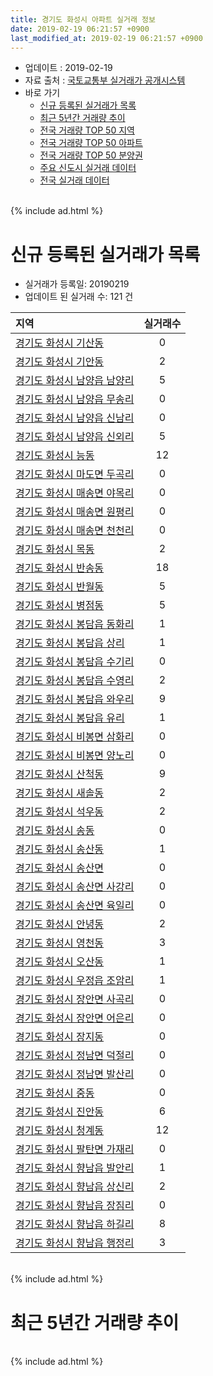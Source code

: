 ```yaml
---
title: 경기도 화성시 아파트 실거래 정보
date: 2019-02-19 06:21:57 +0900
last_modified_at: 2019-02-19 06:21:57 +0900
---
```


* 업데이트 : 2019-02-19
* 자료 출처 : [국토교통부 실거래가 공개시스템](http://rt.molit.go.kr)
* 바로 가기
    * [신규 등록된 실거래가 목록](#신규-등록된-실거래가-목록)
    * [최근 5년간 거래량 추이](#최근-5년간-거래량-추이)
    * [전국 거래량 TOP 50 지역](https://ayogom.github.io/apt-trade-info/최근-3개월-전국에서-가장-거래가-많이-발생한-지역)
    * [전국 거래량 TOP 50 아파트](https://ayogom.github.io/apt-trade-info/최근-3개월-전국에서-가장-거래가-많이-발생한-아파트)
    * [전국 거래량 TOP 50 분양권](https://ayogom.github.io/apt-trade-info/최근-3개월-전국에서-가장-거래가-많이-발생한-분양권)
    * [주요 신도시 실거래 데이터](https://ayogom.github.io/apt-trade-info/주요-신도시)
    * [전국 실거래 데이터](https://ayogom.github.io/apt-trade-info/전국)

<br>
{% include ad.html %}
<br>

# 신규 등록된 실거래가 목록
* 실거래가 등록일: 20190219
* 업데이트 된 실거래 수: 121 건


|지역|실거래수|
|:---|:---:|
|[경기도 화성시 기산동](https://ayogom.github.io/apt-trade-info/경기도-화성시-기산동)|0|
|[경기도 화성시 기안동](https://ayogom.github.io/apt-trade-info/경기도-화성시-기안동)|2|
|[경기도 화성시 남양읍 남양리](https://ayogom.github.io/apt-trade-info/경기도-화성시-남양읍-남양리)|5|
|[경기도 화성시 남양읍 무송리](https://ayogom.github.io/apt-trade-info/경기도-화성시-남양읍-무송리)|0|
|[경기도 화성시 남양읍 신남리](https://ayogom.github.io/apt-trade-info/경기도-화성시-남양읍-신남리)|0|
|[경기도 화성시 남양읍 신외리](https://ayogom.github.io/apt-trade-info/경기도-화성시-남양읍-신외리)|5|
|[경기도 화성시 능동](https://ayogom.github.io/apt-trade-info/경기도-화성시-능동)|12|
|[경기도 화성시 마도면 두곡리](https://ayogom.github.io/apt-trade-info/경기도-화성시-마도면-두곡리)|0|
|[경기도 화성시 매송면 야목리](https://ayogom.github.io/apt-trade-info/경기도-화성시-매송면-야목리)|0|
|[경기도 화성시 매송면 원평리](https://ayogom.github.io/apt-trade-info/경기도-화성시-매송면-원평리)|0|
|[경기도 화성시 매송면 천천리](https://ayogom.github.io/apt-trade-info/경기도-화성시-매송면-천천리)|0|
|[경기도 화성시 목동](https://ayogom.github.io/apt-trade-info/경기도-화성시-목동)|2|
|[경기도 화성시 반송동](https://ayogom.github.io/apt-trade-info/경기도-화성시-반송동)|18|
|[경기도 화성시 반월동](https://ayogom.github.io/apt-trade-info/경기도-화성시-반월동)|5|
|[경기도 화성시 병점동](https://ayogom.github.io/apt-trade-info/경기도-화성시-병점동)|5|
|[경기도 화성시 봉담읍 동화리](https://ayogom.github.io/apt-trade-info/경기도-화성시-봉담읍-동화리)|1|
|[경기도 화성시 봉담읍 상리](https://ayogom.github.io/apt-trade-info/경기도-화성시-봉담읍-상리)|1|
|[경기도 화성시 봉담읍 수기리](https://ayogom.github.io/apt-trade-info/경기도-화성시-봉담읍-수기리)|0|
|[경기도 화성시 봉담읍 수영리](https://ayogom.github.io/apt-trade-info/경기도-화성시-봉담읍-수영리)|2|
|[경기도 화성시 봉담읍 와우리](https://ayogom.github.io/apt-trade-info/경기도-화성시-봉담읍-와우리)|9|
|[경기도 화성시 봉담읍 유리](https://ayogom.github.io/apt-trade-info/경기도-화성시-봉담읍-유리)|1|
|[경기도 화성시 비봉면 삼화리](https://ayogom.github.io/apt-trade-info/경기도-화성시-비봉면-삼화리)|0|
|[경기도 화성시 비봉면 양노리](https://ayogom.github.io/apt-trade-info/경기도-화성시-비봉면-양노리)|0|
|[경기도 화성시 산척동](https://ayogom.github.io/apt-trade-info/경기도-화성시-산척동)|9|
|[경기도 화성시 새솔동](https://ayogom.github.io/apt-trade-info/경기도-화성시-새솔동)|2|
|[경기도 화성시 석우동](https://ayogom.github.io/apt-trade-info/경기도-화성시-석우동)|2|
|[경기도 화성시 송동](https://ayogom.github.io/apt-trade-info/경기도-화성시-송동)|0|
|[경기도 화성시 송산동](https://ayogom.github.io/apt-trade-info/경기도-화성시-송산동)|1|
|[경기도 화성시 송산면](https://ayogom.github.io/apt-trade-info/경기도-화성시-송산면)|0|
|[경기도 화성시 송산면 사강리](https://ayogom.github.io/apt-trade-info/경기도-화성시-송산면-사강리)|0|
|[경기도 화성시 송산면 육일리](https://ayogom.github.io/apt-trade-info/경기도-화성시-송산면-육일리)|0|
|[경기도 화성시 안녕동](https://ayogom.github.io/apt-trade-info/경기도-화성시-안녕동)|2|
|[경기도 화성시 영천동](https://ayogom.github.io/apt-trade-info/경기도-화성시-영천동)|3|
|[경기도 화성시 오산동](https://ayogom.github.io/apt-trade-info/경기도-화성시-오산동)|1|
|[경기도 화성시 우정읍 조암리](https://ayogom.github.io/apt-trade-info/경기도-화성시-우정읍-조암리)|1|
|[경기도 화성시 장안면 사곡리](https://ayogom.github.io/apt-trade-info/경기도-화성시-장안면-사곡리)|0|
|[경기도 화성시 장안면 어은리](https://ayogom.github.io/apt-trade-info/경기도-화성시-장안면-어은리)|0|
|[경기도 화성시 장지동](https://ayogom.github.io/apt-trade-info/경기도-화성시-장지동)|0|
|[경기도 화성시 정남면 덕절리](https://ayogom.github.io/apt-trade-info/경기도-화성시-정남면-덕절리)|0|
|[경기도 화성시 정남면 발산리](https://ayogom.github.io/apt-trade-info/경기도-화성시-정남면-발산리)|0|
|[경기도 화성시 중동](https://ayogom.github.io/apt-trade-info/경기도-화성시-중동)|0|
|[경기도 화성시 진안동](https://ayogom.github.io/apt-trade-info/경기도-화성시-진안동)|6|
|[경기도 화성시 청계동](https://ayogom.github.io/apt-trade-info/경기도-화성시-청계동)|12|
|[경기도 화성시 팔탄면 가재리](https://ayogom.github.io/apt-trade-info/경기도-화성시-팔탄면-가재리)|0|
|[경기도 화성시 향남읍 발안리](https://ayogom.github.io/apt-trade-info/경기도-화성시-향남읍-발안리)|1|
|[경기도 화성시 향남읍 상신리](https://ayogom.github.io/apt-trade-info/경기도-화성시-향남읍-상신리)|2|
|[경기도 화성시 향남읍 장짐리](https://ayogom.github.io/apt-trade-info/경기도-화성시-향남읍-장짐리)|0|
|[경기도 화성시 향남읍 하길리](https://ayogom.github.io/apt-trade-info/경기도-화성시-향남읍-하길리)|8|
|[경기도 화성시 향남읍 행정리](https://ayogom.github.io/apt-trade-info/경기도-화성시-향남읍-행정리)|3|


<br>
{% include ad.html %}
<br>

# 최근 5년간 거래량 추이


<div style="width:100%;">
    <canvas id="deal_progress" height="200"></canvas>
</div>

<script>
new Chart(document.getElementById("deal_progress"), {
    type: 'line',
    data: {
        labels: ['201402','201403','201404','201405','201406','201407','201408','201409','201410','201411','201412','201501','201502','201503','201504','201505','201506','201507','201508','201509','201510','201511','201512','201601','201602','201603','201604','201605','201606','201607','201608','201609','201610','201611','201612','201701','201702','201703','201704','201705','201706','201707','201708','201709','201710','201711','201712','201801','201802','201803','201804','201805','201806','201807','201808','201809','201810','201811','201812','201901','201902'],
        datasets: [{
            label: '매매',
            pointRadius: 1,
            data: [903, 892, 740, 708, 691, 727, 930, 986, 1056, 768, 703, 849, 700, 1120, 988, 939, 827, 1013, 858, 812, 1025, 726, 529, 512, 473, 731, 748, 790, 948, 967, 940, 1030, 1224, 782, 616, 404, 498, 622, 591, 673, 743, 704, 530, 615, 461, 530, 481, 1513, 1909, 2166, 1170, 1166, 1341, 1134, 1853, 1891, 1164, 725, 641, 604, 116],
            borderColor: "rgba(255, 201, 14, 1)",
            backgroundColor: "rgba(255, 201, 14, 0.5)",
            fill: false,
            lineTension: 0
        },{
            label: '전월세',
            pointRadius: 1,
            data: [913, 901, 726, 795, 695, 694, 697, 666, 762, 777, 839, 1040, 854, 1018, 981, 857, 706, 785, 763, 631, 972, 792, 956, 1037, 841, 854, 722, 717, 754, 805, 785, 786, 888, 771, 1027, 895, 1209, 1065, 975, 897, 916, 987, 945, 980, 807, 893, 1111, 1198, 1034, 1159, 1013, 1050, 925, 863, 1012, 942, 1162, 865, 887, 768, 231],
            borderColor: "rgba(0, 141, 185, 1)",
            backgroundColor: "rgba(0, 141, 185, 0.5)",
            fill: false,
            lineTension: 0
        }
        ]
    },
    options: {
        responsive: true,
        title: {
            display: false
        },
        tooltips: {
            mode: 'index',
            intersect: false
        },
        hover: {
            mode: 'nearest',
            intersect: true
        },
        scales: {
            xAxes: [{
                display: true,
                scaleLabel: {
                    display: true,
                    labelString: '년/월'
                }
            }],
            yAxes: [{
                display: true,
                ticks: {
                    suggestedMin: 0,
                },
                scaleLabel: {
                    display: true,
                    labelString: '실거래 수'
                }
            }]
        }
    }
});

</script>


<br>
{% include ad.html %}
<br>

